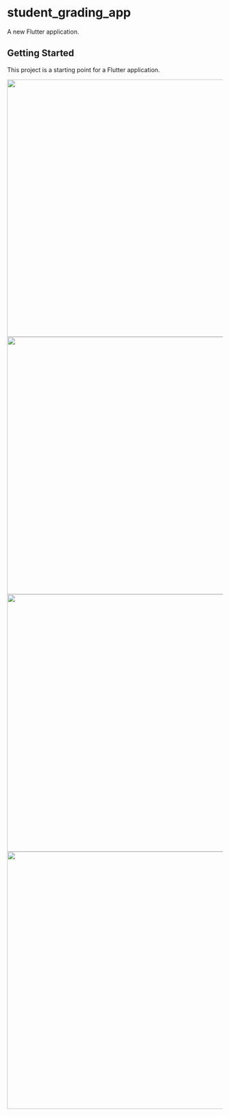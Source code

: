 # student_grading_app

A new Flutter application.

## Getting Started

This project is a starting point for a Flutter application.

<img src="https://user-images.githubusercontent.com/30291617/103279869-ee54c680-49df-11eb-9ff5-6c8c3ef4611f.png" widht="50" height="600">   <img src="https://user-images.githubusercontent.com/30291617/103279872-ef85f380-49df-11eb-978c-d1dcd3212dcd.png" widht="60" height="600">   
<img src="https://user-images.githubusercontent.com/30291617/103279875-f0b72080-49df-11eb-8508-dd2cd484ff73.png" widht="60" height="600">   <img src="https://user-images.githubusercontent.com/30291617/103279877-f14fb700-49df-11eb-9d35-dae21390238e.png" widht="60" height="600">
